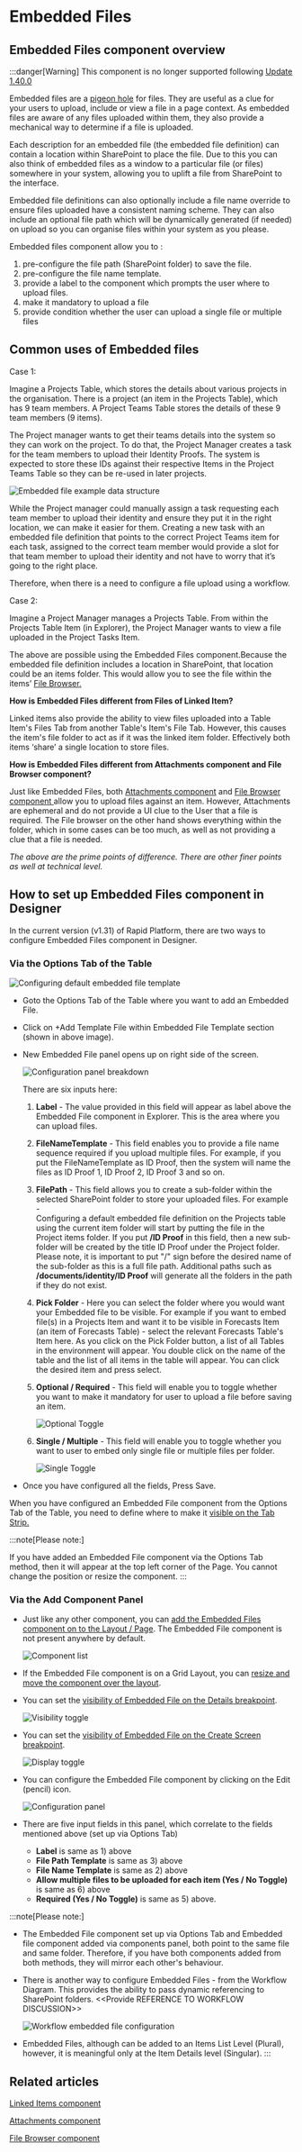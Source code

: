 # Embedded Files

## Embedded Files component overview

:::danger[Warning]
This component is no longer supported following <a href="https://docs.rapidplatform.com/changelog/2024/05/05/2024-05-05-1.40.0%20-%20Rapid%20Platform/1.40.0%20-%20Rapid%20Platform" target="_blank">Update 1.40.0</a>

Embedded files are a [pigeon hole](https://en.wikipedia.org/wiki/Pigeon-hole_messagebox) for files. They are useful as a clue for your users to upload, include or view a file in a page context. As embedded files are aware of any files uploaded within them, they also provide a mechanical way to determine if a file is uploaded.

Each description for an embedded file (the embedded file definition) can contain a location within SharePoint to place the file. Due to this you can also think of embedded files as a window to a particular file (or files) somewhere in your system, allowing you to uplift a file from SharePoint to the interface.

Embedded file definitions can also optionally include a file name override to ensure files uploaded have a consistent naming scheme. They can also include an optional file path which will be dynamically generated (if needed) on upload so you can organise files within your system as you please.

Embedded files component allow you to :

1. pre-configure the file path (SharePoint folder) to save the file.
2. pre-configure the file name template.
3. provide a label to the component which prompts the user where to upload files.
4. make it mandatory to upload a file
5. provide condition whether the user can upload a single file or multiple files

## Common uses of Embedded files

Case 1:

Imagine a Projects Table, which stores the details about various projects in the organisation. There is a project (an item in the Projects Table), which has 9 team members. A Project Teams Table stores the details of these 9 team members (9 items).

The Project manager wants to get their teams details into the system so they can work on the project. To do that, the Project Manager creates a task for the team members to upload their Identity Proofs. The system is expected to store these IDs against their respective Items in the Project Teams Table so they can be re-used in later projects.

![Embedded file example data structure](<Embedded file example data structure.png>)

While the Project manager could manually assign a task requesting each team member to upload their identity and ensure they put it in the right location, we can make it easier for them. Creating a new task with an embedded file definition that points to the correct Project Teams item for each task, assigned to the correct team member would provide a slot for that team member to upload their identity and not have to worry that it’s going to the right place.

Therefore, when there is a need to configure a file upload using a workflow.

Case 2:

Imagine a Project Manager manages a Projects Table. From within the Projects Table Item (in Explorer), the Project Manager wants to view a file uploaded in the Project Tasks Item.

The above are possible using the Embedded Files component.Because the embedded file definition includes a location in SharePoint, that location could be an items folder. This would allow you to see the file within the items’ [File Browser.](/docs/Rapid/3-Keyper%20Manual/2-Designer/2-Pages/3-Components/file-browser/file-browser.md "What is a File Browser component on a Layout / Page?")

**How is Embedded Files different from Files of Linked Item?**

Linked items also provide the ability to view files uploaded into a Table Item's Files Tab from another Table's Item's File Tab. However, this causes the item's file folder to act as if it was the linked item folder. Effectively both items ‘share’ a single location to store files.

**How is Embedded Files different from Attachments component and File Browser component?**

Just like Embedded Files, both [Attachments component](/docs/Rapid/3-Keyper%20Manual/2-Designer/2-Pages/3-Components/attachments/attachments.md "What is an Attachments component on a Layout / Page?") and [File Browser component ](/docs/Rapid/3-Keyper%20Manual/2-Designer/2-Pages/3-Components/file-browser/file-browser.md "What is a File Browser component on a Layout / Page?")allow you to upload files against an item. However, Attachments are ephemeral and do not provide a UI clue to the User that a file is required. The File browser on the other hand shows everything within the folder, which in some cases can be too much, as well as not providing a clue that a file is needed.

*The above are the prime points of difference. There are other finer points as well at technical level.*

## How to set up Embedded Files component in Designer

In the current version (v1.31) of Rapid Platform, there are two ways to configure Embedded Files component in Designer.

### Via the Options Tab of the Table

![Configuring default embedded file template](<Configuring default embedded file template.png>)

- Goto the Options Tab of the Table where you want to add an Embedded File.
- Click on +Add Template File within Embedded File Template section (shown in above image).
- New Embedded File panel opens up on right side of the screen.

    ![Configuration panel breakdown](<Configuration panel breakdown.png>)

    There are six inputs here:

    1. **Label** - The value provided in this field will appear as label above the Embedded File component in Explorer. This is the area where you can upload files.
    2. **FileNameTemplate** - This field enables you to provide a file name sequence required if you upload multiple files. For example, if you put the FileNameTemplate as ID Proof, then the system will name the files as ID Proof 1, ID Proof 2, ID Proof 3 and so on.
    3. **FilePath** - This field allows you to create a sub-folder within the selected SharePoint folder to store your uploaded files. For example -   
        Configuring a default embedded file definition on the Projects table using the current item folder will start by putting the file in the Project items folder. If you put **/ID Proof** in this field, then a new sub-folder will be created by the title ID Proof under the Project folder. Please note, it is important to put "/" sign before the desired name of the sub-folder as this is a full file path. Additional paths such as **/documents/identity/ID Proof** will generate all the folders in the path if they do not exist.
    4. **Pick Folder** - Here you can select the folder where you would want your Embedded file to be visible. For example if you want to embed file(s) in a Projects Item and want it to be visible in Forecasts Item (an item of Forecasts Table) - select the relevant Forecasts Table's Item here. As you click on the Pick Folder button, a list of all Tables in the environment will appear. You double click on the name of the table and the list of all items in the table will appear. You can click the desired item and press select.
    5. **Optional / Required** - This field will enable you to toggle whether you want to make it mandatory for user to upload a file before saving an item.

        ![Optional Toggle](<Optional Toggle.png>)
    6. **Single / Multiple** - This field will enable you to toggle whether you want to user to embed only single file or multiple files per folder.

        ![Single Toggle](<Single Toggle.png>)
        
- Once you have configured all the fields, Press Save.

When you have configured an Embedded File component from the Options Tab of the Table, you need to define where to make it [visible on the Tab Strip.](/docs/Rapid/3-Keyper%20Manual/2-Designer/2-Pages/4-Layouts/list-of-available-layouts/list-of-available-layouts.md)

:::note[Please note:]

If you have added an Embedded File component via the Options Tab method, then it will appear at the top left corner of the Page. You cannot change the position or resize the component.
:::


### Via the Add Component Panel
    
    
- Just like any other component, you can [add the Embedded Files component on to the Layout / Page](/docs/Rapid/3-Keyper%20Manual/2-Designer/2-Pages/3-Components/embedded-file/embedded-file.md "How to add a component to a Layout / Page?"). The Embedded File component is not present anywhere by default. 

    ![Component list](<Component list.png>)
- If the Embedded File component is on a Grid Layout, you can [resize and move the component over the layout](/docs/Rapid/3-Keyper%20Manual/2-Designer/2-Pages/5-how-to-guides/how-to-arrange-a-component-on-a-grid/how-to-arrange-a-component-on-a-grid.md "How to arrange a component on Grid layout?").

- You can set the [visibility of Embedded File on the Details breakpoint](/docs/Rapid/3-Keyper%20Manual/2-Designer/2-Pages/5-how-to-guides/how-to-hide-components-on-breakpoints/how-to-hide-components-on-breakpoints.md "How to set a component to be visible / hidden on 'Item Details' and 'Create' breakpoints?").   

    ![Visibility toggle](<../Visiblity toggle.png>)
- You can set the [visibility of Embedded File on the Create Screen breakpoint](/docs/Rapid/3-Keyper%20Manual/2-Designer/2-Pages/5-how-to-guides/how-to-hide-components-on-breakpoints/how-to-hide-components-on-breakpoints.md "How to set a component to be visible / hidden on 'Item Details' and 'Create' breakpoints?").   

    ![Display toggle](<../Display toggle.png>)
- You can configure the Embedded File component by clicking on the Edit (pencil) icon.   

    ![Configuration panel](<Configuration panel.png>)
    
- There are five input fields in this panel, which correlate to the fields mentioned above (set up via Options Tab) 
  - **Label** is same as 1) above
  - **File Path Template** is same as 3) above
  - **File Name Template** is same as 2) above
  - **Allow multiple files to be uploaded for each item (Yes / No Toggle)** is same as 6) above
  - **Required (Yes / No Toggle)** is same as 5) above.

:::note[Please note:]

- The Embedded File component set up via Options Tab and Embedded file component added via components panel, both point to the same file and same folder. Therefore, if you have both components added from both methods, they will mirror each other's behaviour.
- There is another way to configure Embedded Files - from the Workflow Diagram. This provides the ability to pass dynamic referencing to SharePoint folders. &lt;&lt;Provide REFERENCE TO WORKFLOW DISCUSSION&gt;&gt;  

    ![Workflow embedded file configuration](<Workflow embedded file configuration.png>)

- Embedded Files, although can be added to an Items List Level (Plural), however, it is meaningful only at the Item Details level (Singular).
:::

## Related articles

[Linked Items component](/docs/Rapid/3-Keyper%20Manual/2-Designer/2-Pages/3-Components/linked-items/linked-items.md "What is a Linked Items component on a Layout / Page?")

[Attachments component](/docs/Rapid/3-Keyper%20Manual/2-Designer/2-Pages/3-Components/attachments/attachments.md "What is an Attachments component on a Layout / Page?")

[File Browser component](/docs/Rapid/3-Keyper%20Manual/2-Designer/2-Pages/3-Components/file-browser/file-browser.md "What is a File Browser component on a Layout / Page?")
